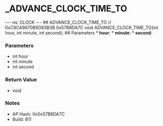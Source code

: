 # _ADVANCE_CLOCK_TIME_TO

--- ns: CLOCK --- ## ADVANCE_CLOCK_TIME_TO  // 0xC8CA9670B9D83B3B 0x57B8DA7C void ADVANCE_CLOCK_TIME_TO(int hour, int minute, int second);   ## Parameters * **hour**: * **minute**: * **second**:

### Parameters
* int hour
* int minute
* int second

### Return Value
* void

### Notes
* AP Hash: 0x0x57B8DA7C
* Build: 811

